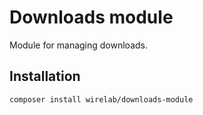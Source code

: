 # Downloads module
Module for managing downloads.

## Installation
`composer install wirelab/downloads-module`
